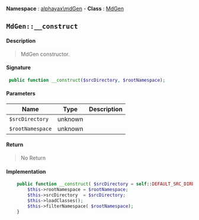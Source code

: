 **Namespace**  : [alphayax\mdGen](../__NAMESPACE__.md) -
**Class** : [MdGen](__CLASS__.md)

## `MdGen::__construct`

#### Description

> MdGen constructor.

#### Signature

```php
 public function __construct($srcDirectory, $rootNamespace);
```

#### Parameters

| Name | Type | Description |
|---|---|---|
| `$srcDirectory` | unknown |  |
| `$rootNamespace` | unknown |  |

#### Return

> No Return

#### Implementation

```php
    public function __construct( $srcDirectory = self::DEFAULT_SRC_DIRECTORY, $rootNamespace){
        $this->rootNamespace = $rootNamespace;
        $this->srcDirectory  = $srcDirectory;
        $this->loadClasses();
        $this->filterNamespace( $rootNamespace);
    }

```
